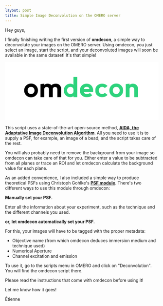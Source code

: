 ```yaml
---
layout: post
title: Simple Image Deconvolution on the OMERO server
---
```


Hey guys,

I finally finishing writing the first version of **omdecon**, a simple way to deconvolute your images on the OMERO server. Using omdecon, you just select an image, start the script, and your deconvoluted images will soon be available in the same dataset! It's that simple!

![omdecon](/images/omdecon.png)

This script uses a state-of-the-art open-source method, **[AIDA, the Adaptative Image Deconvolution Algorithm](https://www.ncbi.nlm.nih.gov/pmc/articles/PMC3166524/)**. All you need to use it is to supply a PSF, for example, an image of a bead,
and the script takes care of the rest. 

You will also probably need to remove the background from your image so omdecon can take care of that for you. Either enter a value to be subtracted from all planes or trace an ROI and let omdecon calculate the background value for each plane.

As an added convenience, I also included a simple way to produce theoretical PSFs using Christoph Gohlke's **[PSF module](http://www.lfd.uci.edu/~gohlke/code/psf.py.html)**. There's two different ways to use this module through omdecon:
 
**Manually set your PSF.**

  Enter all the information about your experiment, such as the technique and the different channels you used.
  
**or, let omdecon automatically set your PSF.**

  For this, your images will have to be tagged with the proper metadata:
  - Objective name (from which omdecon deduces immersion medium and technique used)
  - Numerical Aperture
  - Channel excitation and emission

To use it, go to the scripts menu in OMERO and click on "Deconvolution". You will find the omdecon script there.

Please read the instructions that come with omdecon before using it! 

Let me know how it goes!

Étienne

